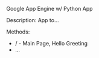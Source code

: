 Google App Engine w/ Python App

Description:
App to...

Methods:
* / - Main Page, Hello Greeting
* ...

